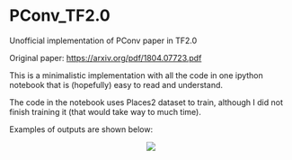 # PConv_TF2.0
Unofficial implementation of PConv paper in TF2.0

Original paper: https://arxiv.org/pdf/1804.07723.pdf

This is a minimalistic implementation with all the code in one ipython notebook
that is (hopefully) easy to read and understand.

The code in the notebook uses Places2 dataset to train, although I did not finish
training it (that would take way to much time).

Examples of outputs are shown below:

<div align="center">
  <img src="https://github.com/nekitmm/PConv_TF2.0/blob/master/example1.png"><br><br>
</div>
